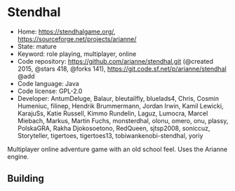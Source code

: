# Stendhal

- Home: https://stendhalgame.org/, https://sourceforge.net/projects/arianne/
- State: mature
- Keyword: role playing, multiplayer, online
- Code repository: https://github.com/arianne/stendhal.git (@created 2015, @stars 418, @forks 141), https://git.code.sf.net/p/arianne/stendhal @add
- Code language: Java
- Code license: GPL-2.0
- Developer: AntumDeluge, Balaur, bleutailfly, bluelads4, Chris, Cosmin Humeniuc, filinep, Hendrik Brummermann, Jordan Irwin, Kamil Lewicki, KarajuSs, Katie Russell, Kimmo Rundelin, Laguz, Lumocra, Marcel Miebach, Markus, Martin Fuchs, monsterdhal, olonu, omero, onu, plassy, PolskaGRA, Rakha Djokosoetono, RedQueen, sjtsp2008, soniccuz, Storyteller, tigertoes, tigertoes13, tobiwankenobi-stendhal, yoriy

Multiplayer online adventure game with an old school feel.
Uses the Arianne engine.

## Building
